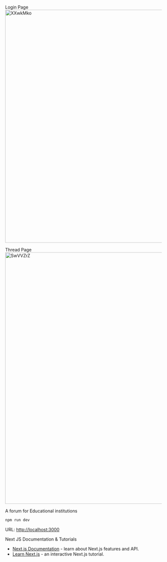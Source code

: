 Login Page
<img width="1350" height="750" alt="XXwkMko" src="https://github.com/user-attachments/assets/42d2d59a-a54d-4786-bf75-3ea272e4d977" />

Thread Page
<img width="1350" height="810" alt="SwVVZrZ" src="https://github.com/user-attachments/assets/a55c88ba-826b-4bfb-b448-058bf5f53a71" />


A forum for Educational institutions

```bash
npm run dev
```

URL: [http://localhost:3000](http://localhost:3000)

Next JS Documentation & Tutorials

- [Next.js Documentation](https://nextjs.org/docs) - learn about Next.js features and API.
- [Learn Next.js](https://nextjs.org/learn) - an interactive Next.js tutorial.
